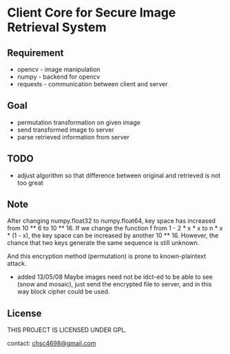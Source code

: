 Client Core for Secure Image Retrieval System
=============================================

Requirement
-----------

* opencv - image manipulation
* numpy - backend for opencv
* requests - communication between client and server


Goal
----

* permutation transformation on given image
* send transformed image to server
* parse retrieved information from server


TODO
----

* adjust algorithm so that difference between original and retrieved is not too great


Note
----

After changing numpy.float32 to numpy.float64, key space has increased from 10 ** 6 to 10 ** 16.
If we change the function f from 1 - 2 * x * x to n * x * (1 - x), the key space can be increased by another 10 ** 16.
However, the chance that two keys generate the same sequence is still unknown.

And this encryption method (permutation) is prone to known-plaintext attack.

* added 13/05/08 Maybe images need not be idct-ed to be able to see (snow and mosaic), just send the encrypted file to server, and in this way block cipher could be used.

License
-------

THIS PROJECT IS LICENSED UNDER GPL.


contact: chsc4698@gmail.com

